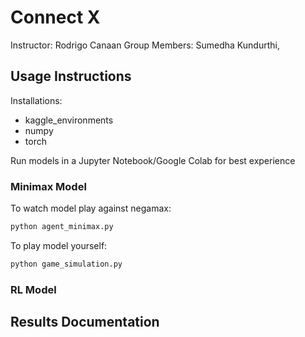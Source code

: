 # Connect X
Instructor: Rodrigo Canaan
Group Members: Sumedha Kundurthi, 

## Usage Instructions
Installations:
- kaggle_environments
- numpy
- torch
  
Run models in a Jupyter Notebook/Google Colab for best experience

### Minimax Model

To watch model play against negamax:
```bash
python agent_minimax.py
```
To play model yourself:
```bash
python game_simulation.py
```
### RL Model


## Results Documentation


